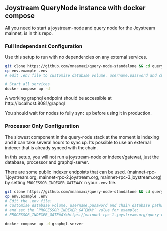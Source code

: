 ## Joystream QueryNode instance with docker compose

All you need to start a joystream-node and query node for the Joystream mainnet, is in this repo.

### Full Independant Configuration
Use this setup to run with no dependencies on any external services.

```sh
git clone https://github.com/mnaamani/query-node-standalone && cd query-node-standalone/
cp env.example .env
# edit .env file to customise database volume, username,password and chain database paths

# Start all services
docker compose up -d
```

A working graphql endpoint should be accessible at http://localhost:8081/graphql

You should wait for nodes to fully sync up before using it in production.

### Processor Only Configuration
The slowest component in the query-node stack at the moment is indexing and it can take several hours to sync up. Its possible to use an external indexer that is already synced with the chain.

In this setup, you will not run a joystream-node or indexer/gatewat, just the database, processor and graphql-server.

There are some public indexer endpoints that can be used. (mainnet-rpc-1.joystream.org, mainnet-rpc-2.joystream.org, mainnet-rpc-3.joystream.org) by setting `PROCESSOR_INDEXER_GATEWAY` in your `.env` file.

```sh
git clone https://github.com/mnaamani/query-node-standalone && cd query-node-standalone/
cp env.example .env
# Edit the .env file:
# customise database volume, username,password and chain database paths
# and set the `PROCESSOR_INDEXER_GATEWAY` value for example:
# PROCESSOR_INDEXER_GATEWAY=https://mainnet-rpc-1.joystream.org/query-node/indexer/graphql

docker compose up -d graphql-server
```
